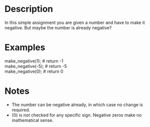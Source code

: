 # Description
In this simple assignment you are given a number and have to make it negative. But maybe the number is already negative?

# Examples
make_negative(1);  # return -1
<br>
make_negative(-5); # return -5
<br>
make_negative(0);  # return 0

# Notes
- The number can be negative already, in which case no change is required.
- (0) is not checked for any specific sign. Negative zeros make no mathematical sense.
